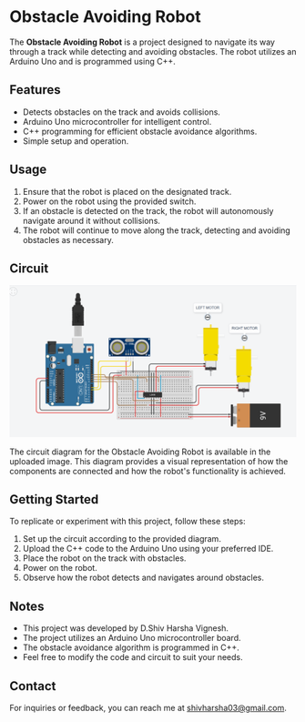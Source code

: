 # Obstacle Avoiding Robot

The **Obstacle Avoiding Robot** is a project designed to navigate its way through a track while detecting and avoiding obstacles. The robot utilizes an Arduino Uno and is programmed using C++.

## Features

- Detects obstacles on the track and avoids collisions.
- Arduino Uno microcontroller for intelligent control.
- C++ programming for efficient obstacle avoidance algorithms.
- Simple setup and operation.

## Usage

1. Ensure that the robot is placed on the designated track.
2. Power on the robot using the provided switch.
3. If an obstacle is detected on the track, the robot will autonomously navigate around it without collisions.
4. The robot will continue to move along the track, detecting and avoiding obstacles as necessary.

## Circuit

![Circuit Diagram](Screenshot%202023-08-25%20233010.png)

The circuit diagram for the Obstacle Avoiding Robot is available in the uploaded image. This diagram provides a visual representation of how the components are connected and how the robot's functionality is achieved.

## Getting Started

To replicate or experiment with this project, follow these steps:

1. Set up the circuit according to the provided diagram.
2. Upload the C++ code to the Arduino Uno using your preferred IDE.
3. Place the robot on the track with obstacles.
4. Power on the robot.
5. Observe how the robot detects and navigates around obstacles.

## Notes

- This project was developed by D.Shiv Harsha Vignesh.
- The project utilizes an Arduino Uno microcontroller board.
- The obstacle avoidance algorithm is programmed in C++.
- Feel free to modify the code and circuit to suit your needs.

## Contact

For inquiries or feedback, you can reach me at shivharsha03@gmail.com.
